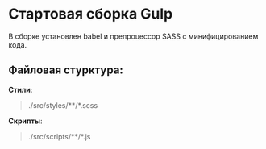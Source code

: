 # Стартовая сборка Gulp
В сборке установлен babel и препроцессор SASS с минифицированием кода.
## Файловая стурктура:
**Стили**:
>./src/styles/\*\*/\*.scss

**Скрипты**:
>./src/scripts/\*\*/\*.js
